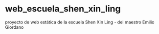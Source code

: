 # web_escuela_shen_xin_ling
proyecto de web estática de la escuela Shen Xin Ling - del maestro Emilio Giordano 

